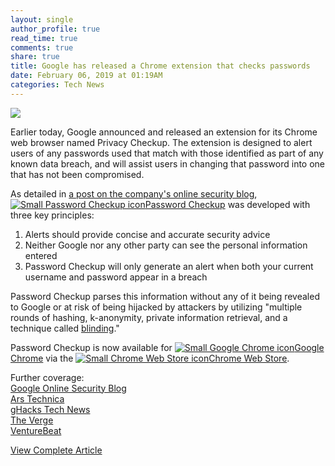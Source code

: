 ```yaml
---
layout: single
author_profile: true
read_time: true
comments: true
share: true
title: Google has released a Chrome extension that checks passwords
date: February 06, 2019 at 01:19AM
categories: Tech News
---
```

<img class="align-center" src="%20http://d2.alternativeto.net/dist/icons/password-checkup_139301.png?width=36&amp;height=36&amp;mode=crop&amp;upscale=false">
<p><p>Earlier today, Google announced and released an extension for its Chrome web browser named Privacy Checkup. The extension is designed to alert users of any passwords used that match with those identified as part of any known data breach, and will assist users in changing that password into one that has not been compromised.</p>
<p>As detailed in <a href="https://security.googleblog.com/2019/02/protect-your-accounts-from-data.html" rel="nofollow">a post on the company's online security blog</a>, <a href='//alternativeto.net/software/password-checkup/'><img alt='Small Password Checkup icon' class='mini-app-icon' src='//d2.alternativeto.net/dist/icons/password-checkup_139301.png?width=36&height=36&mode=crop&upscale=false' />Password Checkup</a> was developed with three key principles:</p>
<ol>
<li>Alerts should provide concise and accurate security advice</li>
<li>Neither Google nor any other party can see the personal information entered</li>
<li>Password Checkup will only generate an alert when both your current username and password appear in a breach</li>
</ol>
<p>Password Checkup parses this information without any of it being revealed to Google or at risk of being hijacked by attackers by utilizing &quot;multiple rounds of hashing, k-anonymity, private information retrieval, and a technique called <a href="https://en.wikipedia.org/wiki/Blinding_(cryptography)" rel="nofollow">blinding</a>.&quot;</p>
<p>Password Checkup is now available for <a href='//alternativeto.net/software/google-chrome/'><img alt='Small Google Chrome icon' class='mini-app-icon' src='//d2.alternativeto.net/dist/icons/google-chrome_96565.png?width=36&height=36&mode=crop&upscale=false' />Google Chrome</a> via the <a href='//alternativeto.net/software/chrome-web-store/'><img alt='Small Chrome Web Store icon' class='mini-app-icon' src='//d2.alternativeto.net/dist/icons/chrome-web-store_97603.png?width=36&height=36&mode=crop&upscale=false' />Chrome Web Store</a>.</p>
<p>Further coverage:<br />
<a href="https://security.googleblog.com/2019/02/protect-your-accounts-from-data.html" rel="nofollow">Google Online Security Blog</a><br />
<a href="https://arstechnica.com/information-technology/2019/02/google-releases-chrome-extension-that-alerts-to-breached-passwords/" rel="nofollow">Ars Technica</a><br />
<a href="https://www.ghacks.net/2019/02/05/google-publishes-password-checkup-extension-for-chrome/" rel="nofollow">gHacks Tech News</a><br />
<a href="https://www.theverge.com/2019/2/5/18211766/google-password-checkup-chrome-extension-data-breach-login-credentials" rel="nofollow">The Verge</a><br />
<a href="https://venturebeat.com/2019/02/05/google-launches-password-checkup-chrome-extension-to-help-thwart-data-breaches/" rel="nofollow">VentureBeat</a></p>
</p>
<a class="btn btn--info" href="https://alternativeto.net/news/2019/2/google-has-released-a-chrome-extension-that-checks-passwords">View Complete Article</a>